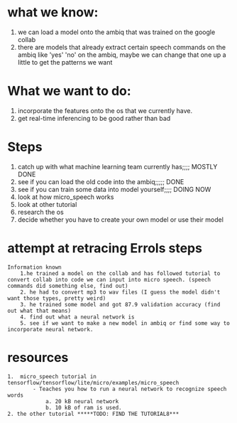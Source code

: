 # what we know:


1. we can load a model onto the ambiq that was trained on the google collab
2. there are models that already extract certain speech commands on the ambiq like 'yes' 'no' on the ambiq, maybe we can change that one up a little to get the patterns we want



# What we want to do:

1. incorporate the features onto the os that we currently have.
2. get real-time inferencing to be good rather than bad



# Steps

1. catch up with what machine learning team currently has;;;; MOSTLY DONE
2. see if you can load the old code into the ambiq;;;;; DONE
3. see if you can train some data into model yourself;;;; DOING NOW
4. look at how micro_speech works
5. look at other tutorial
6. research the os
7. decide whether you have to create your own model or use their model


# attempt at retracing Errols steps

	Information known
		1.he trained a model on the collab and has followed tutorial to convert collab into code we can input into micro speech. (speech commands did something else, find out)
		2. he had to convert mp3 to wav files (I guess the model didn't want those types, pretty weird) 
		3. he trained some model and got 87.9 validation accuracy (find out what that means)
		4. find out what a neural network is
		5. see if we want to make a new model in ambiq or find some way to incorporate neural network.


# resources 
	1.  micro_speech tutorial in tensorflow/tensorflow/lite/micro/examples/micro_speech
			- Teaches you how to run a neural network to recognize speech words
				a. 20 kB neural network
				b. 10 kB of ram is used.
	2. the other tutorial *****TODO: FIND THE TUTORIAL8***

